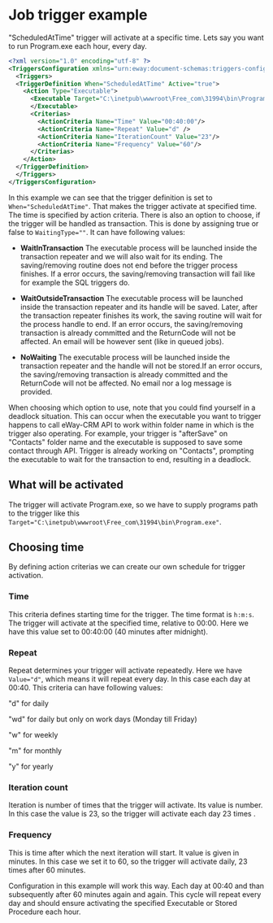 # Job trigger example
"ScheduledAtTime" trigger will activate at a specific time. Lets say you want to run Program.exe each hour, every day.

```xml
<?xml version="1.0" encoding="utf-8" ?>
<TriggersConfiguration xmlns="urn:eway:document-schemas:triggers-configuration">
  <Triggers>
  <TriggerDefinition When="ScheduledAtTime" Active="true">
    <Action Type="Executable">
      <Executable Target="C:\inetpub\wwwroot\Free_com\31994\bin\Program.exe" WaitingType="WaitInTransaction">
      </Executable>
      <Criterias>
        <ActionCriteria Name="Time" Value="00:40:00"/>
        <ActionCriteria Name="Repeat" Value="d" />
        <ActionCriteria Name="IterationCount" Value="23"/>
        <ActionCriteria Name="Frequency" Value="60"/>
      </Criterias>
    </Action>
  </TriggerDefinition>
  </Triggers>
</TriggersConfiguration>
```
In this example we can see that the trigger definition is set to `When="ScheduledAtTime"`. That makes the trigger activate at specified time. The time is specified by action criteria.
There is also an option to choose, if the trigger will be handled as transaction. This is done by assigning true or false to `WaitingType=""`.  It can have following values:

 - **WaitInTransaction**
The executable process will be launched inside the transaction repeater and we will also wait for its ending. The saving/removing routine does not end before the trigger process finishes. If a error occurs, the saving/removing transaction will fail like for example the SQL triggers do.

 - **WaitOutsideTransaction**
The executable process will be launched inside the transaction repeater and its handle will be saved. Later, after the transaction repeater finishes its work, the saving routine will wait for the process handle to end. If an error occurs, the saving/removing transaction is already committed and the ReturnCode will not be affected. An email will be however sent (like in queued jobs).
 
 - **NoWaiting**
The executable process will be launched inside the transaction repeater and the handle will not be stored.If an error occurs, the saving/removing transaction is already committed and the ReturnCode will not be affected. No email nor a log message is provided.

When choosing which option to use, note that you could find yourself in a deadlock situation. This can occur when the executable you want to trigger happens to call eWay-CRM API to work within folder name in which is the trigger also operating. For example, your trigger is "afterSave" on "Contacts" folder name and the executable is supposed to save some contact through API. Trigger is already working on "Contacts", prompting the executable to wait for the transaction to end, resulting in a deadlock.

## What will be activated
The trigger will activate Program.exe, so we have to supply programs path to the trigger like this  `Target="C:\inetpub\wwwroot\Free_com\31994\bin\Program.exe"`.

## Choosing time
By defining action criterias we can create our own schedule for trigger activation.

### Time
This criteria defines starting time for the trigger. The time format is `h:m:s`. The trigger will activate at the specified time, relative to 00:00. Here we have this value set to 00:40:00 (40 minutes after midnight).

### Repeat
Repeat determines your trigger will activate repeatedly. Here we have `Value="d"`, which means it will repeat every day. In this case each day at 00:40. This criteria can have following values:

"d" for daily

"wd" for daily but only on work days (Monday till Friday)

"w" for weekly

"m" for monthly

"y" for yearly


### Iteration count
Iteration is number of times that the trigger will activate. Its value is number. In this case the value is 23, so the trigger will activate each day  23 times . 
 
### Frequency
This is time after which the next iteration will start. It value is given in minutes. In this case we set it to 60, so the trigger will activate daily, 23 times after 60 minutes.

Configuration in this example will work this way. Each day at 00:40 and than subsequently after 60 minutes again and again. This cycle will repeat every day and should ensure activating the specified Executable or Stored Procedure each hour.